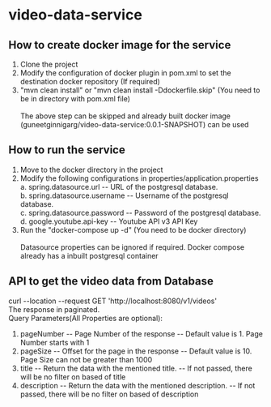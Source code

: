 # video-data-service

## How to create docker image for the service
1. Clone the project
2. Modify the configuration of docker plugin in pom.xml to set the destination docker repository (If required)
3. "mvn clean install" or "mvn clean install -Ddockerfile.skip" (You need to be in directory with pom.xml file)<br><br>
The above step can be skipped and already built docker image (guneetginnigarg/video-data-service:0.0.1-SNAPSHOT) can be used

## How to run the service
1. Move to the docker directory in the project
2. Modify the following configurations in properties/application.properties
<br>a. spring.datasource.url -- URL of the postgresql database.
<br>b. spring.datasource.username -- Username of the postgresql database. 
<br>c. spring.datasource.password -- Password of the postgresql database.
<br>d. google.youtube.api-key -- Youtube API v3 API Key
3. Run the "docker-compose up -d" (You need to be docker directory) <br><br>
Datasource properties can be ignored if required. Docker compose already has a inbuilt postgresql container

## API to get the video data from Database
curl --location --request GET 'http://localhost:8080/v1/videos'
<br>
The response in paginated.
<br>
Query Parameters(All Properties are optional):
1. pageNumber -- Page Number of the response -- Default value is 1. Page Number starts with 1
2. pageSize -- Offset for the page in the response -- Default value is 10. Page Size can not be greater than 1000
3. title -- Return the data with the mentioned title. -- If not passed, there will be no filter on based of title
4. description -- Return the data with the mentioned description. -- If not passed, there will be no filter on based of description
